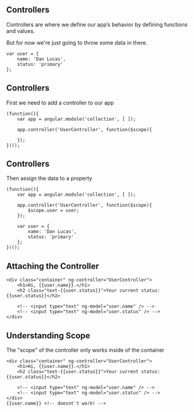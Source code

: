## Controllers
Controllers are where we define our app’s behavior by defining functions and values. <!-- .element: class="fragment" -->

But for now we're just going to throw some data in there. <!-- .element: class="fragment" -->

```
var user = {
    name: 'Dan Lucas',
    status: 'primary'
};
```
<!-- .element: class="fragment" -->



## Controllers
First we need to add a controller to our app
```
(function(){
    var app = angular.module('collection', [ ]);

    app.controller('UserController', function($scope){

    });
})();
```



## Controllers
Then assign the data to a property
```
(function(){
    var app = angular.module('collection', [ ]);

    app.controller('UserController', function($scope){
        $scope.user = user;
    });

    var user = {
        name: 'Dan Lucas',
        status: 'primary'
    };
})();
```



## Attaching the Controller
```
<div class="container" ng-controller="UserController">
    <h1>Hi, {{user.name}}.</h1>
    <h2 class="text-{{user.status}}">Your current status: {{user.status}}</h2>

    <!-- <input type="text" ng-model="user.name" /> -->
    <!-- <input type="text" ng-model="user.status" /> -->
</div>
```



## Understanding Scope
The "scope" of the controller only works inside of the container

```
<div class="container" ng-controller="UserController">
    <h1>Hi, {{user.name}}.</h1>
    <h2 class="text-{{user.status}}">Your current status: {{user.status}}</h2>

    <!-- <input type="text" ng-model="user.name" /> -->
    <!-- <input type="text" ng-model="user.status" /> -->
</div>
{{user.name}} <!-- doesnt't work! -->
```
